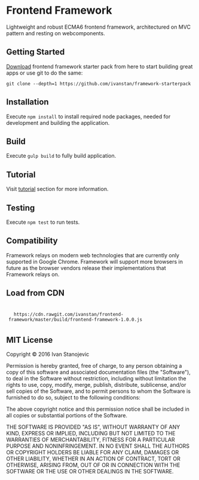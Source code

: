 # Frontend Framework
Lightweight and robust ECMA6 frontend framework, architectured on MVC pattern and resting on webcomponents.

## Getting Started

[Download](https://github.com/ivanstan/framework-starterpack/archive/master.zip) frontend framework starter pack from here to start
building great apps or use git to do the same:

```
git clone --depth=1 https://github.com/ivanstan/framework-starterpack
```


## Installation
Execute ```npm install``` to install required node packages, needed for development and building the application.

## Build
Execute ```gulp build``` to fully build application.

## Tutorial
Visit [tutorial](http://dev.byteout.com/ivanstan/frontend-framework/#example/tutorial) section for more information.

## Testing
Execute ```npm test``` to run tests.

## Compatibility
Framework relays on modern web technologies that are currently only supported in Google Chrome.
Framework will support more browsers in future as the browser vendors release their implementations
that Framework relays on.

## Load from CDN
<code class="url" style="width: 100%; padding: 0.5em; display: table;">
  https://cdn.rawgit.com/ivanstan/frontend-framework/master/build/frontend-framework-1.0.0.js
</code>

## MIT License
Copyright © 2016 Ivan Stanojevic

Permission is hereby granted, free of charge, to any person obtaining a copy
of this software and associated documentation files (the "Software"), to deal
in the Software without restriction, including without limitation the rights
to use, copy, modify, merge, publish, distribute, sublicense, and/or sell
copies of the Software, and to permit persons to whom the Software is
furnished to do so, subject to the following conditions:

The above copyright notice and this permission notice shall be included in all
copies or substantial portions of the Software.

THE SOFTWARE IS PROVIDED "AS IS", WITHOUT WARRANTY OF ANY KIND, EXPRESS OR
IMPLIED, INCLUDING BUT NOT LIMITED TO THE WARRANTIES OF MERCHANTABILITY,
FITNESS FOR A PARTICULAR PURPOSE AND NONINFRINGEMENT. IN NO EVENT SHALL THE
AUTHORS OR COPYRIGHT HOLDERS BE LIABLE FOR ANY CLAIM, DAMAGES OR OTHER
LIABILITY, WHETHER IN AN ACTION OF CONTRACT, TORT OR OTHERWISE, ARISING FROM,
OUT OF OR IN CONNECTION WITH THE SOFTWARE OR THE USE OR OTHER DEALINGS IN THE
SOFTWARE.

